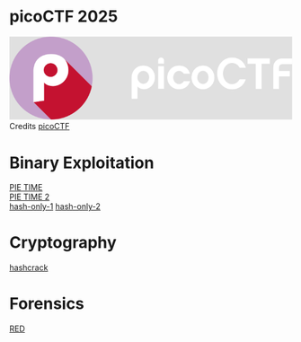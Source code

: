 # picoCTF 2025

[![picoCTF 2025 logo](https://github.com/as4395/ctf-writeups/blob/main/picoctf25/picoctf-logo-horizontal-white.svg)](https://picoctf.org/)
Credits [picoCTF](https://picoctf.org/)

# Binary Exploitation

[PIE TIME](https://github.com/as4395/ctf-writeups/tree/main/picoctf25/binary_exploitation/PIE%20TIME)  
[PIE TIME 2](https://github.com/as4395/ctf-writeups/tree/main/picoctf25/binary_exploitation/PIE%20TIME%202)  
[hash-only-1](https://github.com/as4395/ctf-writeups/tree/main/picoctf25/binary_exploitation/hash-only-1)
[hash-only-2](https://github.com/as4395/ctf-writeups/tree/main/picoctf25/binary_exploitation/hash-only-2)

# Cryptography
[hashcrack](https://github.com/as4395/ctf-writeups/tree/main/picoctf25/cryptography/hashcrack)

# Forensics
[RED]()
